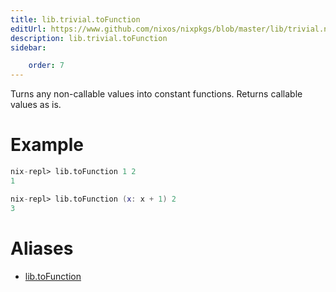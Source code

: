 ```yaml
---
title: lib.trivial.toFunction
editUrl: https://www.github.com/nixos/nixpkgs/blob/master/lib/trivial.nix#L617C5
description: lib.trivial.toFunction
sidebar:

    order: 7
---
```


Turns any non-callable values into constant functions.
Returns callable values as is.

# Example

```nix
nix-repl> lib.toFunction 1 2
1

nix-repl> lib.toFunction (x: x + 1) 2
3
```


# Aliases

- [lib.toFunction](/nix-doc-comments/reference/lib/lib-toFunction)


